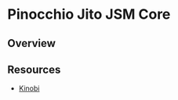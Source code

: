 # Pinocchio Jito JSM Core

## Overview


## Resources
- [Kinobi](https://github.com/kinobi-so/kinobi)

